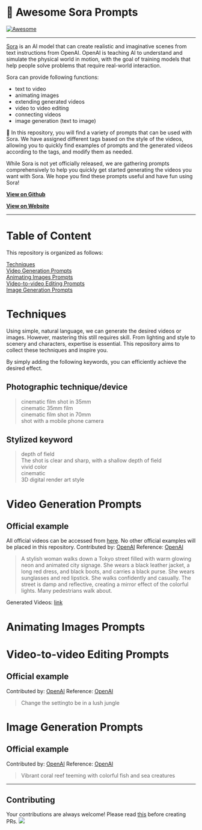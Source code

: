 # 🧠 Awesome Sora Prompts
[![Awesome](https://cdn.rawgit.com/sindresorhus/awesome/d7305f38d29fed78fa85652e3a63e154dd8e8829/media/badge.svg)](https://github.com/sindresorhus/awesome)

---
[Sora](https://openai.com/sora) is an AI model that can create realistic and imaginative scenes from text instructions from OpenAI. OpenAI is teaching AI to understand and simulate the physical world in motion, with the goal of training models that help people solve problems that require real-world interaction.

Sora can provide following functions:
* text to video
* animating images
* extending generated videos
* video to video editing
* connecting videos
* image generation (text to image)

📖 In this repository, you will find a variety of prompts that can be used with Sora. We have assigned different tags based on the style of the videos, allowing you to quickly find examples of prompts and the generated videos according to the tags, and modify them as needed.


While Sora is not yet officially released, we are gathering prompts comprehensively to help you quickly get started generating the videos you want with Sora. We hope you find these prompts useful and have fun using Sora!

**[View on Github](https://github.com/hr98w/awesome-sora-prompts)**

**[View on Website](https://prompts-sora.com)**



---
# Table of Content
This repository is organized as follows:

[Techniques](#techniques)</br>
[Video Generation Prompts](#video-generation-prompts)</br>
[Animating Images Prompts](#animating-images-prompts)</br>
[Video-to-video Editing Prompts](#video-to-video-editing-prompts)</br>
[Image Generation Prompts](#image-generation-prompts)</br>

# Techniques
Using simple, natural language, we can generate the desired videos or images. However, mastering this still requires skill. From lighting and style to scenery and characters, expertise is essential. This repository aims to collect these techniques and inspire you. 

By simply adding the following keywords, you can efficiently achieve the desired effect.

## Photographic technique/device
> cinematic film shot in 35mm </br>
> cinematic 35mm film </br>
> cinematic film shot in 70mm </br>
> shot with a mobile phone camera </br>

## Stylized keyword
> depth of field </br>
> The shot is clear and sharp, with a shallow depth of field </br>
> vivid color </br>
> cinematic </br>
> 3D digital render art style </br>


# Video Generation Prompts
## Official example
All official videos can be accessed from [here](https://openai.com/sora). No other official examples will be placed in this repository.
Contributed by: [OpenAI](https://openai.com/sora) Reference: [OpenAI](https://openai.com/sora#capabilities)
> A stylish woman walks down a Tokyo street filled with warm glowing neon and animated city signage. She wears a black leather jacket, a long red dress, and black boots, and carries a black purse. She wears sunglasses and red lipstick. She walks confidently and casually. The street is damp and reflective, creating a mirror effect of the colorful lights. Many pedestrians walk about.

Generated Videos: [link](https://www.youtube.com/watch?v=g0jt6goVz04)

# Animating Images Prompts

# Video-to-video Editing Prompts
## Official example
Contributed by: [OpenAI](https://openai.com/sora) Reference: [OpenAI](https://openai.com/research/video-generation-models-as-world-simulators)
> Change the settingto be in a lush jungle
 
# Image Generation Prompts
## Official example
Contributed by: [OpenAI](https://openai.com/sora) Reference: [OpenAI](https://openai.com/research/video-generation-models-as-world-simulators)
> Vibrant coral reef teeming with colorful fish and sea creatures

---

## Contributing
Your contributions are always welcome! Please read [this](https://github.com/hr98w/awesome-sora-prompts/blob/main/CONTRIBUTING.md) before creating PRs.
<a href="https://github.com/hr98w/awesome-sora-prompts/graphs/contributors">
  <img src="https://contrib.rocks/image?repo=hr98w/awesome-sora-prompts" />
</a>
